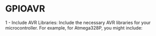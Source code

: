 # GPIOAVR
1 - Include AVR Libraries:  Include the necessary AVR libraries for your microcontroller. For example, for Atmega328P, you might include:
